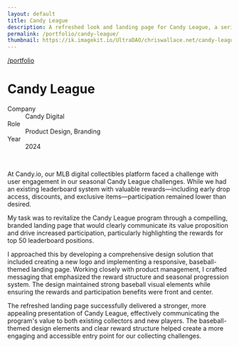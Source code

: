 ```yaml
---
layout: default
title: Candy League
description: A refreshed look and landing page for Candy League, a series of challenges for Candy's MLB collectors.
permalink: /portfolio/candy-league/
thumbnail: https://ik.imagekit.io/UltraDAO/chriswallace.net/candy-league-thumbnail.png
---
```


<div class="portfolio-group-heading">
  <a class="back fade-in-element" href="/portfolio">/portfolio</a>
  <h1 class="fade-in-element mb-3">Candy League</h1>
  <dl class="project-list fade-in-element">
    <div>
      <dt>Company</dt>
      <dd>Candy Digital</dd>
    </div>
    <div>
      <dt>Role</dt>
      <dd>Product Design, Branding</dd>
    </div>
    <div>
      <dt>Year</dt>
      <dd>2024</dd>
    </div>
  </dl>
</div>

<div class="content-container-wo mb-12">
  <picture>
    <source media="(max-width: 480px)" 
            srcset="https://ik.imagekit.io/UltraDAO/chriswallace.net/candy-league-thumbnail.png?tr=w-800,f-auto">
    <source media="(min-width: 481px)" 
            srcset="https://ik.imagekit.io/UltraDAO/chriswallace.net/candy-league-banner.png?tr=w-800,f-auto 800w,
                    https://ik.imagekit.io/UltraDAO/chriswallace.net/candy-league-banner.png?tr=w-1200,f-auto 1200w,
                    https://ik.imagekit.io/UltraDAO/chriswallace.net/candy-league-banner.png?tr=w-1600,f-auto 1600w,
                    https://ik.imagekit.io/UltraDAO/chriswallace.net/candy-league-banner.png?tr=w-2500,f-auto 2500w">
    <img src="https://ik.imagekit.io/UltraDAO/chriswallace.net/candy-league-banner.png?tr=w-2500,f-auto"
         class="fade-in-element w-full block mb-1.5" 
         alt="" 
         loading="lazy">
  </picture>
  <img src="https://ik.imagekit.io/UltraDAO/chriswallace.net/11.slide.png?tr=w-2500,f-auto" srcset="https://ik.imagekit.io/UltraDAO/chriswallace.net/11.slide.png?tr=w-400,f-auto 400w, https://ik.imagekit.io/UltraDAO/chriswallace.net/11.slide.png?tr=w-800,f-auto 800w, https://ik.imagekit.io/UltraDAO/chriswallace.net/11.slide.png?tr=w-1200,f-auto 1200w, https://ik.imagekit.io/UltraDAO/chriswallace.net/11.slide.png?tr=w-1600,f-auto 1600w, https://ik.imagekit.io/UltraDAO/chriswallace.net/11.slide.png?tr=w-2500,f-auto 2500w" sizes="100vw" class="fade-in-element w-full block mb-1.5" alt="" loading="lazy">
  <img src="https://ik.imagekit.io/UltraDAO/chriswallace.net/14.slide.png?tr=w-2500,f-auto" srcset="https://ik.imagekit.io/UltraDAO/chriswallace.net/14.slide.png?tr=w-400,f-auto 400w, https://ik.imagekit.io/UltraDAO/chriswallace.net/14.slide.png?tr=w-800,f-auto 800w, https://ik.imagekit.io/UltraDAO/chriswallace.net/14.slide.png?tr=w-1200,f-auto 1200w, https://ik.imagekit.io/UltraDAO/chriswallace.net/14.slide.png?tr=w-1600,f-auto 1600w, https://ik.imagekit.io/UltraDAO/chriswallace.net/14.slide.png?tr=w-2500,f-auto 2500w" sizes="100vw" class="fade-in-element w-full block mb-0" alt="" loading="lazy">
</div>

<div class="portfolio-content-wrapper">
  <p class="fade-in-element">At Candy.io, our MLB digital collectibles platform faced a challenge with user engagement in our seasonal Candy League challenges. While we had an existing leaderboard system with valuable rewards—including early drop access, discounts, and exclusive items—participation remained lower than desired.</p>

  <p class="fade-in-element">My task was to revitalize the Candy League program through a compelling, branded landing page that would clearly communicate its value proposition and drive increased participation, particularly highlighting the rewards for top 50 leaderboard positions.</p>

  <p class="fade-in-element">I approached this by developing a comprehensive design solution that included creating a new logo and implementing a responsive, baseball-themed landing page. Working closely with product management, I crafted messaging that emphasized the reward structure and seasonal progression system. The design maintained strong baseball visual elements while ensuring the rewards and participation benefits were front and center.</p>

  <p class="fade-in-element">The refreshed landing page successfully delivered a stronger, more appealing presentation of Candy League, effectively communicating the program's value to both existing collectors and new players. The baseball-themed design elements and clear reward structure helped create a more engaging and accessible entry point for our collecting challenges.</p>
</div>
